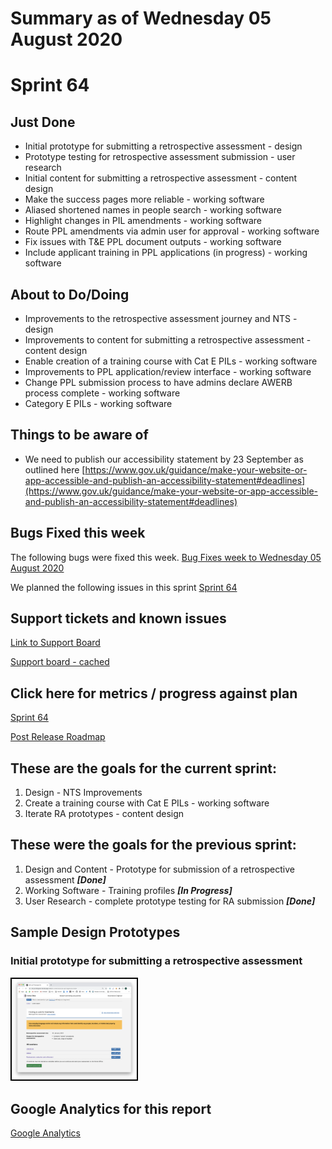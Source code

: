 # Summary as of Wednesday 05 August 2020 

# Sprint 64

## Just Done
* Initial prototype for submitting a retrospective assessment - design 
* Prototype testing for retrospective assessment submission - user research
* Initial content for submitting a retrospective assessment - content design
* Make the success pages more reliable - working software
* Aliased shortened names in people search - working software
* Highlight changes in PIL amendments - working software
* Route PPL amendments via admin user for approval - working software 
* Fix issues with T&E PPL document outputs - working software
* Include applicant training in PPL applications (in progress) - working software

## About to Do/Doing
* Improvements to the retrospective assessment journey and NTS - design
* Improvements to content for submitting a retrospective assessment - content design
* Enable creation of a training course with Cat E PILs - working software
* Improvements to PPL application/review interface - working software
* Change PPL submission process to have admins declare AWERB process complete - working software
* Category E PILs - working software

## Things to be aware of
* We need to publish our accessibility statement by 23 September as outlined here [https://www.gov.uk/guidance/make-your-website-or-app-accessible-and-publish-an-accessibility-statement#deadlines](https://www.gov.uk/guidance/make-your-website-or-app-accessible-and-publish-an-accessibility-statement#deadlines)

## Bugs Fixed this week
The following bugs were fixed this week.
[Bug Fixes week to Wednesday 05 August 2020](graphs/bugs05082020.png)

We planned the following issues in this sprint 
[Sprint 64](graphs/sprint05082020.png)

## Support tickets and known issues
[Link to Support Board](https://collaboration.homeoffice.gov.uk/jira/secure/RapidBoard.jspa?rapidView=1717&selectedIssue=ASSB-253)

[Support board - cached](graphs/supportBoard05082020.png)

## Click here for metrics / progress against plan
[Sprint 64](graphs/progress05082020.png)

[Post Release Roadmap](graphs/roadmap05082020.png)

## These are the goals for the current sprint:

1. Design - NTS Improvements 
2. Create a training course with Cat E PILs - working software 
3. Iterate RA prototypes - content design

## These were the goals for the previous sprint:

1. Design and Content - Prototype for submission of a retrospective assessment ***[Done]***
2. Working Software - Training profiles ***[In Progress]***
3. User Research - complete prototype testing for RA submission ***[Done]***

## Sample Design Prototypes
### Initial prototype for submitting a retrospective assessment 
<a href="graphs/proto1_05082020.png"><img src="graphs/proto1_05082020.png" alt="HTML5 Icon" width="200" style="border:2px solid black"></a>
<br>


## Google Analytics for this report
[Google Analytics](graphs/GA05082020.png)

